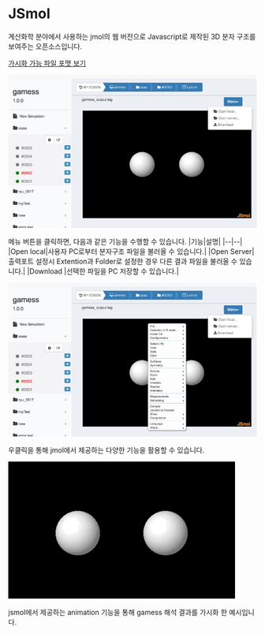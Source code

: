 # JSmol

계산화학 분야에서 사용하는 jmol의 웹 버전으로 Javascript로 제작된 3D 분자 구조를 보여주는 오픈소스입니다.

[가시화 가능 파일 포맷 보기](https://sourceforge.net/p/jmol/code/HEAD/tree/trunk/Jmol-datafiles/)

![JSmol](../asset/image/07/jsmol.jpg)

메뉴 버튼을 클릭하면, 다음과 같은 기능을 수행할 수 있습니다.
|기능|설명|
|--|--|
|Open local|사용자 PC로부터 분자구조 파일을 불러올 수 있습니다.|
|Open Server| 출력포트 설정시 Extention과 Folder로 설정한 경우 다른 결과 파일을 불러올 수 있습니다.|
|Download |선택한 파일을 PC 저장할 수 있습니다.|


![JSmol](../asset/image/07/jsmol2.jpg)

우클릭을 통해 jmol에서 제공하는 다양한 기능을 활용할 수 있습니다.

![JSmol](../asset/image/07/jsmol_ani.gif)

jsmol에서 제공하는 animation 기능을 통해 gamess 해석 결과를 가시화 한 예시입니다.
